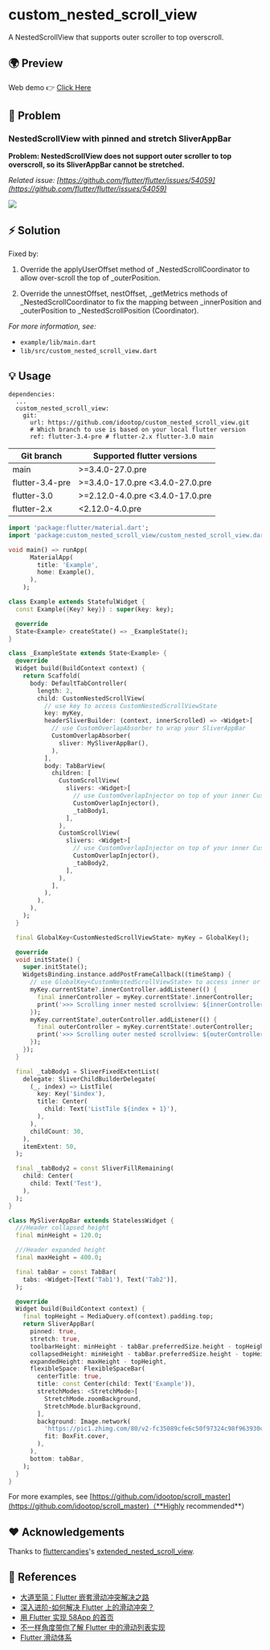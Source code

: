# custom_nested_scroll_view

A NestedScrollView that supports outer scroller to top overscroll.

## 🌍 Preview

Web demo 👉 [Click Here](https://killer-1255480117.cos.ap-chongqing.myqcloud.com/web/scrollMaster/index.html)

## 🐛 Problem

### NestedScrollView with pinned and stretch SliverAppBar

**Problem: NestedScrollView does not support outer scroller to top overscroll, so its SliverAppBar cannot be stretched.**

_Related issue: [https://github.com/flutter/flutter/issues/54059](https://github.com/flutter/flutter/issues/54059)_

![](screenshots/case1.gif)

## ⚡️ Solution

Fixed by:

1. Override the applyUserOffset method of \_NestedScrollCoordinator to allow over-scroll the top of \_outerPosition.

2. Override the unnestOffset, nestOffset, \_getMetrics methods of \_NestedScrollCoordinator to fix the mapping between \_innerPosition and \_outerPosition to \_NestedScrollPosition (Coordinator).

_For more information, see:_

- `example/lib/main.dart`
- `lib/src/custom_nested_scroll_view.dart`

## 💡 Usage

```shell
dependencies:
  ...
  custom_nested_scroll_view:
    git:
      url: https://github.com/idootop/custom_nested_scroll_view.git
      # Which branch to use is based on your local flutter version
      ref: flutter-3.4-pre # flutter-2.x flutter-3.0 main
```

|    Git branch   | Supported flutter versions |
|---------------|--------------------------|
| main            | >=3.4.0-27.0.pre          |
| flutter-3.4-pre | >=3.4.0-17.0.pre <3.4.0-27.0.pre |
| flutter-3.0     | >=2.12.0-4.0.pre <3.4.0-17.0.pre |
| flutter-2.x     | <2.12.0-4.0.pre           |

```dart
import 'package:flutter/material.dart';
import 'package:custom_nested_scroll_view/custom_nested_scroll_view.dart';

void main() => runApp(
      MaterialApp(
        title: 'Example',
        home: Example(),
      ),
    );

class Example extends StatefulWidget {
  const Example({Key? key}) : super(key: key);

  @override
  State<Example> createState() => _ExampleState();
}

class _ExampleState extends State<Example> {
  @override
  Widget build(BuildContext context) {
    return Scaffold(
      body: DefaultTabController(
        length: 2,
        child: CustomNestedScrollView(
          // use key to access CustomNestedScrollViewState
          key: myKey,
          headerSliverBuilder: (context, innerScrolled) => <Widget>[
            // use CustomOverlapAbsorber to wrap your SliverAppBar
            CustomOverlapAbsorber(
              sliver: MySliverAppBar(),
            ),
          ],
          body: TabBarView(
            children: [
              CustomScrollView(
                slivers: <Widget>[
                  // use CustomOverlapInjector on top of your inner CustomScrollView
                  CustomOverlapInjector(),
                  _tabBody1,
                ],
              ),
              CustomScrollView(
                slivers: <Widget>[
                  // use CustomOverlapInjector on top of your inner CustomScrollView
                  CustomOverlapInjector(),
                  _tabBody2,
                ],
              ),
            ],
          ),
        ),
      ),
    );
  }

  final GlobalKey<CustomNestedScrollViewState> myKey = GlobalKey();

  @override
  void initState() {
    super.initState();
    WidgetsBinding.instance.addPostFrameCallback((timeStamp) {
      // use GlobalKey<CustomNestedScrollViewState> to access inner or outer scroll controller
      myKey.currentState?.innerController.addListener(() {
        final innerController = myKey.currentState!.innerController;
        print('>>> Scrolling inner nested scrollview: ${innerController.positions}');
      });
      myKey.currentState?.outerController.addListener(() {
        final outerController = myKey.currentState!.outerController;
        print('>>> Scrolling outer nested scrollview: ${outerController.positions}');
      });
    });
  }

  final _tabBody1 = SliverFixedExtentList(
    delegate: SliverChildBuilderDelegate(
      (_, index) => ListTile(
        key: Key('$index'),
        title: Center(
          child: Text('ListTile ${index + 1}'),
        ),
      ),
      childCount: 30,
    ),
    itemExtent: 50,
  );

  final _tabBody2 = const SliverFillRemaining(
    child: Center(
      child: Text('Test'),
    ),
  );
}

class MySliverAppBar extends StatelessWidget {
  ///Header collapsed height
  final minHeight = 120.0;

  ///Header expanded height
  final maxHeight = 400.0;

  final tabBar = const TabBar(
    tabs: <Widget>[Text('Tab1'), Text('Tab2')],
  );

  @override
  Widget build(BuildContext context) {
    final topHeight = MediaQuery.of(context).padding.top;
    return SliverAppBar(
      pinned: true,
      stretch: true,
      toolbarHeight: minHeight - tabBar.preferredSize.height - topHeight,
      collapsedHeight: minHeight - tabBar.preferredSize.height - topHeight,
      expandedHeight: maxHeight - topHeight,
      flexibleSpace: FlexibleSpaceBar(
        centerTitle: true,
        title: const Center(child: Text('Example')),
        stretchModes: <StretchMode>[
          StretchMode.zoomBackground,
          StretchMode.blurBackground,
        ],
        background: Image.network(
          'https://pic1.zhimg.com/80/v2-fc35089cfe6c50f97324c98f963930c9_720w.jpg',
          fit: BoxFit.cover,
        ),
      ),
      bottom: tabBar,
    );
  }
}
```

For more examples, see [https://github.com/idootop/scroll_master](https://github.com/idootop/scroll_master)（**Highly recommended**）

## ❤️ Acknowledgements

Thanks to [fluttercandies](https://github.com/fluttercandies)'s [extended_nested_scroll_view](https://github.com/fluttercandies/extended_nested_scroll_view).

## 📖 References

- [大道至简：Flutter 嵌套滑动冲突解决之路](http://vimerzhao.top/posts/flutter-nested-scroll-conflict/)
- [深入进阶-如何解决 Flutter 上的滑动冲突？ ](https://juejin.cn/post/6900751363173515278)
- [用 Flutter 实现 58App 的首页](https://blog.csdn.net/weixin_39891694/article/details/111217123)
- [不一样角度带你了解 Flutter 中的滑动列表实现](https://blog.csdn.net/ZuoYueLiang/article/details/116245138)
- [Flutter 滑动体系 ](https://juejin.cn/post/6983338779415150628)

